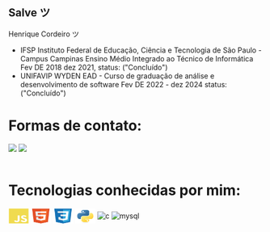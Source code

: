 ## Salve ツ







<!-- Conteudo do Perfil--->
Henrique Cordeiro ツ

- IFSP Instituto Federal de Educação, Ciência e Tecnologia de São Paulo - Campus Campinas Ensino Médio Integrado ao Técnico de Informática  
Fev DE 2018 dez 2021, status: ("Concluído") 
- UNIFAVIP  WYDEN EAD - Curso de graduação de análise e desenvolvimento de software Fev DE 2022 - dez 2024  status:("Concluído")  


<h1> Formas de contato:</h1>
<a href="https://www.linkedin.com/in/henrique-cordeiro-940709201/" target="_blank"><img src="https://img.shields.io/badge/-LinkedIn-%230077B5?style=for-the-badge&logo=linkedin&logoColor=white" target="_blank"></a> 
<a href = "mailto:henriquecordeiro054@gmail.com"><img src="https://img.shields.io/badge/-Gmail-%23333?style=for-the-badge&logo=gmail&logoColor=white" target="_blank"></a>
<div style="display: inline_block"><br>
<h1> Tecnologias conhecidas por mim: </h1>  
<img align="center" alt="Js" height="30" width="40" src="https://raw.githubusercontent.com/devicons/devicon/master/icons/javascript/javascript-plain.svg">
<img align="center" alt="HTML" height="30" width="40" src="https://raw.githubusercontent.com/devicons/devicon/master/icons/html5/html5-original.svg">
<img align="center" alt="CSS" height="30" width="40" src="https://raw.githubusercontent.com/devicons/devicon/master/icons/css3/css3-original.svg">
<img align="center" alt="Python" height="30" width="40" src="https://raw.githubusercontent.com/devicons/devicon/master/icons/python/python-original.svg">
<img align="center" alt="c" height="30" width="40" src="https://cdn.jsdelivr.net/gh/devicons/devicon/icons/c/c-original.svg" />
<img align="center" alt="mysql" height="30" width="40" src="https://cdn.jsdelivr.net/gh/devicons/devicon/icons/mysql/mysql-original.svg" />


</div>
<br>














